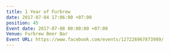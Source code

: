 ```yaml
---
title: 1 Year of Furbrew
date: 2017-07-04 17:06:00 +07:00
position: 45
Event date: 2017-07-08 00:00:00 +07:00
Venue: Furbrew Beer Bar
Event URL: https://www.facebook.com/events/127226967873989/
---
```


